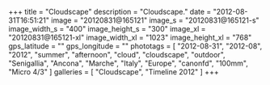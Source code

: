 +++
title = "Cloudscape"
description = "Cloudscape."
date = "2012-08-31T16:51:21"
image = "20120831@165121"
image_s = "20120831@165121-s"
image_width_s = "400"
image_height_s = "300"
image_xl = "20120831@165121-xl"
image_width_xl = "1023"
image_height_xl = "768"
gps_latitude = ""
gps_longitude = ""
phototags = [ "2012-08-31", "2012-08", "2012", "summer", "afternoon", "cloud", "cloudscape", "outdoor", "Senigallia", "Ancona", "Marche", "Italy", "Europe", "canonfd", "100mm", "Micro 4/3" ]
galleries = [ "Cloudscape", "Timeline 2012" ]
+++
